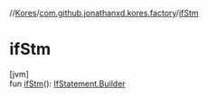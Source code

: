 //[Kores](../../index.md)/[com.github.jonathanxd.kores.factory](index.md)/[ifStm](if-stm.md)

# ifStm

[jvm]\
fun [ifStm](if-stm.md)(): [IfStatement.Builder](../com.github.jonathanxd.kores.base/-if-statement/-builder/index.md)
